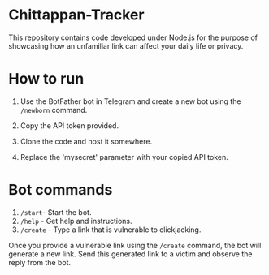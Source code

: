 # Chittappan-Tracker

This repository contains code developed under Node.js for the purpose of showcasing how an unfamiliar link can affect your daily life or privacy.

# How to run

1. Use the BotFather bot in Telegram and create a new bot using the `/newborn` command.

2. Copy the API token provided.

3. Clone the code and host it somewhere.

4. Replace the 'mysecret' parameter with your copied API token.

# Bot commands

1. `/start`- Start the bot.
2. `/help` - Get help and instructions.
3. `/create` - Type a link that is vulnerable to clickjacking.

Once you provide a vulnerable link using the `/create` command, the bot will generate a new link. Send this generated link to a victim and observe the reply from the bot.